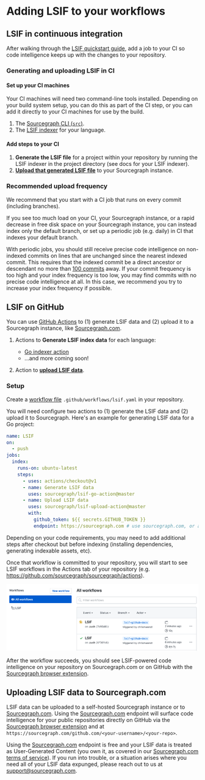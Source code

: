 # Adding LSIF to your workflows

## LSIF in continuous integration

After walking through the [LSIF quickstart guide](./lsif_quickstart.md), add a job to your CI so code intelligence keeps up with the changes to your repository.

### Generating and uploading LSIF in CI

#### Set up your CI machines

Your CI machines will need two command-line tools installed. Depending on your build system setup, you can do this as part of the CI step, or you can add it directly to your CI machines for use by the build.

1. The [Sourcegraph CLI (`src`)](https://github.com/sourcegraph/src-cli).
1. The [LSIF indexer](https://lsif.dev) for your language.

#### Add steps to your CI

1. **Generate the LSIF file** for a project within your repository by running the LSIF indexer in the project directory (see docs for your LSIF indexer).
1. **[Upload that generated LSIF file](./lsif_quickstart.md#upload-the-data)** to your Sourcegraph instance.

### Recommended upload frequency

We recommend that you start with a CI job that runs on every commit (including branches).

If you see too much load on your CI, your Sourcegraph instance, or a rapid decrease in free disk space on your Sourcegraph instance, you can instead index only the default branch, or set up a periodic job (e.g. daily) in CI that indexes your default branch.

With periodic jobs, you should still receive precise code intelligence on non-indexed commits on lines that are unchanged since the nearest indexed commit. This requires that the indexed commit be a direct ancestor or descendant no more than [100 commits](https://github.com/sourcegraph/sourcegraph/blob/e7803474dbac8021e93ae2af930269045aece079/lsif/src/shared/constants.ts#L25) away. If your commit frequency is too high and your index frequency is too low, you may find commits with no precise code intelligence at all. In this case, we recommend you try to increase your index frequency if possible.

## LSIF on GitHub

You can use [GitHub Actions](https://help.github.com/en/github/automating-your-workflow-with-github-actions/about-github-actions) to (1) generate LSIF data and (2) upload it to a Sourcegraph instance, like [Sourcegraph.com](#uploading-lsif-data-to-sourcegraph.com).

1. Actions to **Generate LSIF index data** for each language:

    - [Go indexer action](https://github.com/marketplace/actions/sourcegraph-go-lsif-indexer)
    - ...and more coming soon!

2. Action to **[upload LSIF data](https://github.com/marketplace/actions/sourcegraph-lsif-uploader)**.

### Setup

Create a [workflow file](https://help.github.com/en/github/automating-your-workflow-with-github-actions/configuring-a-workflow#creating-a-workflow-file) `.github/workflows/lsif.yaml` in your repository.

You will need configure two actions to (1) generate the LSIF data and (2) upload it to Sourcegraph. Here's an example for generating LSIF data for a Go project:

```yaml
name: LSIF
on:
  - push
jobs:
  index:
    runs-on: ubuntu-latest
    steps:
      - uses: actions/checkout@v1
      - name: Generate LSIF data
        uses: sourcegraph/lsif-go-action@master
      - name: Upload LSIF data
        uses: sourcegraph/lsif-upload-action@master
        with:
          github_token: ${{ secrets.GITHUB_TOKEN }}
          endpoint: https://sourcegraph.com # use sourcegraph.com, or alternatively, your own instance
```

Depending on your code requirements, you may need to add additional steps after checkout but before indexing (installing dependencies, generating indexable assets, etc).

Once that workflow is committed to your repository, you will start to see LSIF workflows in the Actions tab of your repository (e.g. https://github.com/sourcegraph/sourcegraph/actions).

![img/workflow.png](img/workflow.png)

After the workflow succeeds, you should see LSIF-powered code intelligence on your repository on Sourcegraph.com or on GitHub with the [Sourcegraph browser extension](../../integration/browser_extension.md).

## Uploading LSIF data to Sourcegraph.com

LSIF data can be uploaded to a self-hosted Sourcegraph instance or to [Sourcegraph.com](https://sourcegraph.com). Using the [Sourcegraph.com](https://sourcegraph.com) endpoint will surface code intelligence for your public repositories directly on GitHub via the [Sourcegraph browser extension](https://docs.sourcegraph.com/integration/browser_extension) and at `https://sourcegraph.com/github.com/<your-username>/<your-repo>`. 

Using the [Sourcegraph.com](https://sourcegraph.com) endpoint is free and your LSIF data is treated as User-Generated Content (you own it, as covered in our [Sourcegraph.com terms of service](https://about.sourcegraph.com/terms-dotcom#3-proprietary-rights-and-licenses)). If you run into trouble, or a situation arises where you need all of your LSIF data expunged, please reach out to us at [support@sourcegraph.com](mailto:support@sourcegraph.com).
